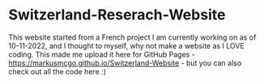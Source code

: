 # Switzerland-Reserach-Website
This website started from a French project I am currently working on as of 10-11-2022, and I thought to myself, why not make a website as I LOVE coding. This made me upload it here for GitHub Pages - https://markusmcgo.github.io/Switzerland-Website - but you can also check out all the code here :)
